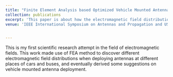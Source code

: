 ```yaml
---
title: "Finite Element Analysis based Optimized Vehicle Mounted Antenna Deployment"
collection: publications
excerpt: 'This paper is about how the electromagnetic field distribution is affected by different antenna deployment positions of the vehicle.'
venue: 'IEEE International Symposium on Antennas and Propagation and USNC-URSI Radio Science Meeting (<b>APS/URSI</b>) <a href="https://ieeexplore.ieee.org/abstract/document/9704445">Get the paper</a>'


---
```


This is my first scientific research attempt in the field of electromagnetic fields. This work made use of FEA method to discover different electromagnetic field distributions when deploying antennas at different places of cars and buses, and eventually derived some suggestions on vehicle mounted antenna deployment. 
